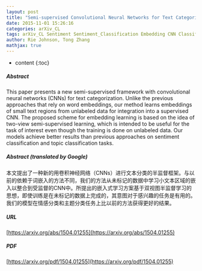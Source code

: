 ```yaml
---
layout: post
title: "Semi-supervised Convolutional Neural Networks for Text Categorization via Region Embedding"
date: 2015-11-01 15:26:16
categories: arXiv_CL
tags: arXiv_CL Sentiment Sentiment_Classification Embedding CNN Classification
author: Rie Johnson, Tong Zhang
mathjax: true
---
```


* content
{:toc}

##### Abstract
This paper presents a new semi-supervised framework with convolutional neural networks (CNNs) for text categorization. Unlike the previous approaches that rely on word embeddings, our method learns embeddings of small text regions from unlabeled data for integration into a supervised CNN. The proposed scheme for embedding learning is based on the idea of two-view semi-supervised learning, which is intended to be useful for the task of interest even though the training is done on unlabeled data. Our models achieve better results than previous approaches on sentiment classification and topic classification tasks.

##### Abstract (translated by Google)
本文提出了一种新的用卷积神经网络（CNNs）进行文本分类的半监督框架。与以前的依赖于词嵌入的方法不同，我们的方法从未标记的数据中学习小文本区域的嵌入以整合到受监督的CNN中。所提出的嵌入式学习方案基于双视图半监督学习的思想，即使训练是在未标记的数据上完成的，其意图对于感兴趣的任务是有用的。我们的模型在情感分类和主题分类任务上比以前的方法获得更好的结果。

##### URL
[https://arxiv.org/abs/1504.01255](https://arxiv.org/abs/1504.01255)

##### PDF
[https://arxiv.org/pdf/1504.01255](https://arxiv.org/pdf/1504.01255)

